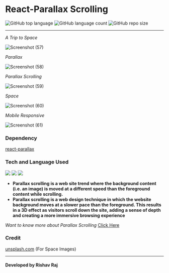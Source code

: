 # React-Parallax Scrolling



![GitHub top language](https://img.shields.io/github/languages/top/Rishav-02/React-Parallax?color=yellow&style=plastic) ![GitHub language count](https://img.shields.io/github/languages/count/Rishav-02/React-Parallax?style=plastic) <img alt="GitHub repo size" src="https://img.shields.io/github/repo-size/Rishav-02/React-Parallax?color=green&style=plastic">

<hr>

*A Trip to Space*

![Screenshot (57)](https://user-images.githubusercontent.com/100300441/218681138-5d70fbbf-7134-4117-a9af-cd228133e3d1.png)

*Parallax*

![Screenshot (58)](https://user-images.githubusercontent.com/100300441/218681185-df480703-5869-4a69-bfcd-9fa7d3d156e6.png)

*Parallax Scrolling*

![Screenshot (59)](https://user-images.githubusercontent.com/100300441/218681227-5e1198fe-7ff9-4662-8149-b02b78f71f2d.png)

*Space*

![Screenshot (60)](https://user-images.githubusercontent.com/100300441/218681656-63bb773e-c272-45b6-8da0-bcb874f20936.png)

*Mobile Responsive*

![Screenshot (61)](https://user-images.githubusercontent.com/100300441/218681280-e0e6de48-6e5f-48ca-8e1e-27c9c9c5d486.png)

### Dependency

[react-parallax](https://www.npmjs.com/package/react-parallax)

### Tech and Language Used

<img src="https://img.shields.io/badge/React-Library-blue"> <img src="https://img.shields.io/badge/JavaScript-Language-yellow"> <img src="https://img.shields.io/badge/HTML5-Markup%20Language-orange"> 


- **Parallax scrolling is a web site trend where the background content (i.e. an image) is moved at a different speed than the foreground content while scrolling.**
- **Parallax scrolling is a web design technique in which the website background moves at a slower pace than the foreground. This results in a 3D effect as visitors scroll down the site, adding a sense of depth and creating a more immersive browsing experience**

*Want to know more about Parallax Scrolling* [Click Here](https://www.wix.com/blog/2019/08/what-is-parallax-scrolling-explained-with-examples/)

### Credit

[unsplash.com](https://unsplash.com/ 'unsplash.com') (For Space Images)
<hr>

#### Developed by Rishav Raj